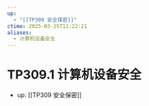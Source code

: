 ```yaml
---
up:
  - "[[TP309 安全保密]]"
ctime: 2025-03-25T11:22:21
aliases:
  - 计算机设备安全
---
```


# TP309.1 计算机设备安全

- up: [[TP309 安全保密]]
